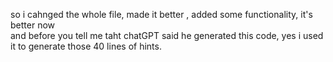 so i cahnged the whole file, made it better , added some functionality, it's better now<br>
and before you tell me taht chatGPT said he generated this code, yes i used it to generate those 40 lines of hints.
